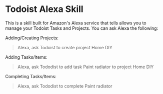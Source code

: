 # Todoist Alexa Skill

This is a skill built for Amazon's Alexa service that tells allows you to manage your Todoist Tasks and Projects.
You can ask Alexa the following:

Adding/Creating Projects:

> Alexa, ask Todoist to create project Home DIY

Adding Tasks/Items:

> Alexa, ask Tododist to add task Paint radiator to project Home DIY

Completing Tasks/Items:

> Alexa, ask Tododist to complete Paint radiator 

